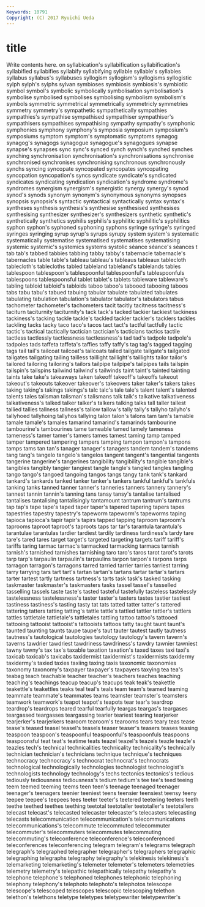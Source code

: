 ```yaml
---
Keywords: 10791 
Copyright: (C) 2017 Ryuichi Ueda
---
```


# title

Write contents here.
on syllabication's syllabification syllabification's syllabified syllabifies syllabify syllabifying syllable syllable's
syllables syllabus syllabus's syllabuses syllogism syllogism's syllogisms syllogistic sylph sylph's
sylphs sylvan symbioses symbiosis symbiosis's symbiotic symbol symbol's symbolic symbolically
symbolisation symbolisation's symbolise symbolised symbolises symbolising symbolism symbolism's symbols symmetric
symmetrical symmetrically symmetricly symmetries symmetry symmetry's sympathetic sympathetically sympathies sympathies's
sympathise sympathised sympathiser sympathiser's sympathisers sympathises sympathising sympathy sympathy's symphonic
symphonies symphony symphony's symposia symposium symposium's symposiums symptom symptom's symptomatic
symptoms synagog synagog's synagogs synagogue synagogue's synagogues synapse synapse's synapses
sync sync's synced synch synch's synched synches synching synchronisation synchronisation's
synchronisations synchronise synchronised synchronises synchronising synchronous synchronously synchs syncing syncopate
syncopated syncopates syncopating syncopation syncopation's syncs syndicate syndicate's syndicated syndicates
syndicating syndication syndication's syndrome syndrome's syndromes synergism synergism's synergistic synergy
synergy's synod synod's synods synonym synonym's synonymous synonyms synopses synopsis
synopsis's syntactic syntactical syntactically syntax syntax's syntheses synthesis synthesis's synthesise
synthesised synthesises synthesising synthesizer synthesizer's synthesizers synthetic synthetic's synthetically synthetics
syphilis syphilis's syphilitic syphilitic's syphilitics syphon syphon's syphoned syphoning syphons
syringe syringe's syringed syringes syringing syrup syrup's syrups syrupy system
system's systematic systematically systematise systematised systematises systematising systemic systemic's systemics
systems systolic séance séance's séances t tab tab's tabbed tabbies
tabbing tabby tabby's tabernacle tabernacle's tabernacles table table's tableau tableau's
tableaus tableaux tablecloth tablecloth's tablecloths tabled tableland tableland's tablelands tables
tablespoon tablespoon's tablespoonful tablespoonful's tablespoonfuls tablespoons tablespoonsful tablet tablet's tablets
tableware tableware's tabling tabloid tabloid's tabloids taboo taboo's tabooed tabooing
taboos tabs tabu tabu's tabued tabuing tabular tabulate tabulated tabulates
tabulating tabulation tabulation's tabulator tabulator's tabulators tabus tachometer tachometer's tachometers
tacit tacitly tacitness tacitness's taciturn taciturnity taciturnity's tack tack's tacked
tackier tackiest tackiness tackiness's tacking tackle tackle's tackled tackler tackler's
tacklers tackles tackling tacks tacky taco taco's tacos tact tact's
tactful tactfully tactic tactic's tactical tactically tactician tactician's tacticians tactics
tactile tactless tactlessly tactlessness tactlessness's tad tad's tadpole tadpole's tadpoles
tads taffeta taffeta's taffies taffy taffy's tag tag's tagged tagging
tags tail tail's tailcoat tailcoat's tailcoats tailed tailgate tailgate's tailgated
tailgates tailgating tailing tailless taillight taillight's taillights tailor tailor's tailored
tailoring tailoring's tailors tailpipe tailpipe's tailpipes tails tailspin tailspin's tailspins
tailwind tailwind's tailwinds taint taint's tainted tainting taints take take's
takeaways taken takeoff takeoff's takeoffs takeout takeout's takeouts takeover takeover's
takeovers taker taker's takers takes taking taking's takings takings's talc
talc's tale tale's talent talent's talented talents tales talisman talisman's
talismans talk talk's talkative talkativeness talkativeness's talked talker talker's talkers
talking talks tall taller tallest tallied tallies tallness tallness's tallow
tallow's tally tally's tallyho tallyho's tallyhoed tallyhoing tallyhos tallying talon
talon's talons tam tam's tamable tamale tamale's tamales tamarind tamarind's
tamarinds tambourine tambourine's tambourines tame tameable tamed tamely tameness tameness's
tamer tamer's tamers tames tamest taming tamp tamped tamper tampered
tampering tampers tamping tampon tampon's tampons tamps tams tan tan's
tanager tanager's tanagers tandem tandem's tandems tang tang's tangelo tangelo's
tangelos tangent tangent's tangential tangents tangerine tangerine's tangerines tangibility tangibility's
tangible tangible's tangibles tangibly tangier tangiest tangle tangle's tangled tangles
tangling tango tango's tangoed tangoing tangos tangs tangy tank tank's
tankard tankard's tankards tanked tanker tanker's tankers tankful tankful's tankfuls
tanking tanks tanned tanner tanner's tanneries tanners tannery tannery's tannest
tannin tannin's tanning tans tansy tansy's tantalise tantalised tantalises tantalising
tantalisingly tantamount tantrum tantrum's tantrums tap tap's tape tape's taped
taper taper's tapered tapering tapers tapes tapestries tapestry tapestry's tapeworm
tapeworm's tapeworms taping tapioca tapioca's tapir tapir's tapirs tapped tapping
taproom taproom's taprooms taproot taproot's taproots taps tar tar's tarantula
tarantula's tarantulae tarantulas tardier tardiest tardily tardiness tardiness's tardy tare
tare's tared tares target target's targeted targeting targets tariff tariff's
tariffs taring tarmac tarmac's tarmacked tarmacking tarmacs tarnish tarnish's tarnished
tarnishes tarnishing taro taro's taros tarot tarot's tarots tarp tarp's
tarpaulin tarpaulin's tarpaulins tarpon tarpon's tarpons tarps tarragon tarragon's tarragons
tarred tarried tarrier tarries tarriest tarring tarry tarrying tars tart
tart's tartan tartan's tartans tartar tartar's tartars tarter tartest tartly
tartness tartness's tarts task task's tasked tasking taskmaster taskmaster's taskmasters
tasks tassel tassel's tasselled tasselling tassels taste taste's tasted tasteful
tastefully tasteless tastelessly tastelessness tastelessness's taster taster's tasters tastes tastier
tastiest tastiness tastiness's tasting tasty tat tats tatted tatter tatter's
tattered tattering tatters tatting tatting's tattle tattle's tattled tattler tattler's
tattlers tattles tattletale tattletale's tattletales tattling tattoo tattoo's tattooed tattooing
tattooist tattooist's tattooists tattoos tatty taught taunt taunt's taunted taunting
taunts taupe taupe's taut tauter tautest tautly tautness tautness's tautological
tautologies tautology tautology's tavern tavern's taverns tawdrier tawdriest tawdriness tawdriness's
tawdry tawnier tawniest tawny tawny's tax tax's taxable taxation taxation's
taxed taxes taxi taxi's taxicab taxicab's taxicabs taxidermist taxidermist's taxidermists
taxidermy taxidermy's taxied taxies taxiing taxing taxis taxonomic taxonomies taxonomy
taxonomy's taxpayer taxpayer's taxpayers taxying tea tea's teabag teach teachable
teacher teacher's teachers teaches teaching teaching's teachings teacup teacup's teacups
teak teak's teakettle teakettle's teakettles teaks teal teal's teals team
team's teamed teaming teammate teammate's teammates teams teamster teamster's teamsters
teamwork teamwork's teapot teapot's teapots tear tear's teardrop teardrop's teardrops
teared tearful tearfully teargas teargas's teargases teargassed teargasses teargassing tearier
teariest tearing tearjerker tearjerker's tearjerkers tearoom tearoom's tearooms tears teary
teas tease tease's teased teasel teasel's teasels teaser teaser's teasers
teases teasing teaspoon teaspoon's teaspoonful teaspoonful's teaspoonfuls teaspoons teaspoonsful teat
teat's teatime teats teazel teazel's teazels teazle teazle's teazles tech's
technical technicalities technicality technicality's technically technician technician's technicians technique technique's
techniques technocracy technocracy's technocrat technocrat's technocrats technological technologically technologies technologist
technologist's technologists technology technology's techs tectonics tectonics's tedious tediously tediousness
tediousness's tedium tedium's tee tee's teed teeing teem teemed teeming
teems teen teen's teenage teenaged teenager teenager's teenagers teenier teeniest
teens teensier teensiest teensy teeny teepee teepee's teepees tees teeter
teeter's teetered teetering teeters teeth teethe teethed teethes teething teetotal
teetotaller teetotaller's teetotallers telecast telecast's telecasted telecaster telecaster's telecasters telecasting
telecasts telecommunication telecommunication's telecommunications telecommunications's telecommute telecommuted telecommuter telecommuter's telecommuters
telecommutes telecommuting telecommuting's teleconference teleconference's teleconferenced teleconferences teleconferencing telegram telegram's
telegrams telegraph telegraph's telegraphed telegrapher telegrapher's telegraphers telegraphic telegraphing telegraphs
telegraphy telegraphy's telekinesis telekinesis's telemarketing telemarketing's telemeter telemeter's telemeters telemetries
telemetry telemetry's telepathic telepathically telepathy telepathy's telephone telephone's telephoned telephones
telephonic telephoning telephony telephony's telephoto telephoto's telephotos telescope telescope's telescoped
telescopes telescopic telescoping telethon telethon's telethons teletype teletypes teletypewriter teletypewriter's
